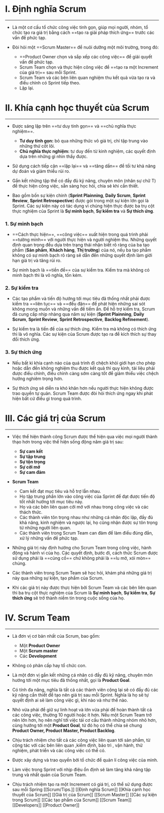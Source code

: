 # I. Định nghĩa Scrum
---
- Là một cơ cấu tổ chức công việc tinh gọn, giúp mọi người, nhóm, tổ chức tạo ra giá trị bằng cách ==tạo ra giải pháp thích ứng== trước các vấn đề phức tạp.

- Đòi hỏi một ==Scrum Master== để nuôi dưỡng một môi trường, trong đó:
	- ==Product Owner chọn và sắp xếp các công việc== để giải quyết vấn đề phức tạp.
	- Scrum Team chọn và thực hiện công việc để ==tạo ra một Increment của giá trị== sau mỗi Sprint.
	- Scrum Team và các bên liên quan nghiệm thu kết quả vừa tạo ra và điều chỉnh có Sprint tiếp theo.
	- Lặp lại.

# II. Khía cạnh học thuyết của Scrum
---
- Được sáng lập trên ==tư duy tinh gọn== và ==chủ nghĩa thực nghiệm==.
	- **Tư duy tinh gọn:** bỏ qua những thức vô giá trị, chỉ tập trung vào những thứ cốt lõi.
	- **Chủ nghĩa thực nghiệm:** tư duy đến từ kinh nghiệm, các quyết định dựa trên những gì nhìn thấy được.

- Sử dụng cách tiếp cận ==lặp lại== và ==tăng dần== để tối tư khả năng dự đoán và giảm thiểu rủi ro.

- Gắn kết những tập thể có đầy đủ kỹ năng, chuyên môn (nhân sự chữ T) để thực hiện công việc, sẵn sàng học hỏi, chia sẻ khi cần thiết.

- Bao gồm bốn sự kiện chính (**Sprint Plainning**, **Daily Scrum**, **Sprint Review**, **Sprint Retrospective**) được gói trong một sự kiện lớn gọi là Sprint. Các sự kiện này có tác dụng vì chúng hiện thực được ba trụ cột thực nghiệm của Sprint là **Sự minh bạch**, **Sự kiểm tra** và **Sự thích ứng**.

### 1. Sự minh bạch
- ==Cách thực hiện==, ==công việc== xuất hiện trong quá trình phải ==tường minh== với người thực hiện và người nghiệm thu. Những quyết định quan trọng đều dựa trên trạng thái nhận biết rõ ràng của ba tạo phẩm (**Sản phẩm**, **Khách hàng**, **Thị trường**) của nó, nếu ba tạo phẩm không có sự minh bạch rõ ràng sẽ dẫn đến những quyết định làm giới hạn giá trị và tăng rủi ro.

- Sự minh bạch là ==tiền đề== của sự kiểm tra. Kiểm tra mà không có minh bạch thì là vô nghĩa, tốn kém.

### 2. Sự kiểm tra
- Các tạo phẩm và tiến độ hướng tới mục tiêu đã thống nhất phải được kiểm tra ==liên tục== và ==đều đặn== để phát hiện những sai sót không mong muốn và những vấn đề tiềm ẩn. Để hỗ trợ kiểm tra, Scrum đã cung cấp nhịp nhàng qua năm sự kiện (**Sprint Plainning**, **Daily Scrum**, **Sprint Review**, **Sprint Retrospective**, **Backlog Refinement**).

- Sự kiểm tra là tiền đề của sự thích ứng. Kiểm tra mà không có thích ứng thì là vô nghĩa. Các sự kiện của Scrum được tạo ra để kích thích sự thay đổi thích ứng.

### 3. Sự thích ứng
- Nếu bất kì khía cạnh nào của quá trình đi chệch khỏi giới hạn cho phép hoặc dẫn đến không nghiệm thu được kết quả thì quy kình, tài liệu phải được điều chỉnh, điều chỉnh càng sớm càng tốt để giảm thiểu việc chệch hướng nghiêm trọng hơn.

- Sự thích ứng sẽ diễn ra khó khăn hơn nếu người thực hiện không được trao quyền tự quản. Scrum Team được đòi hỏi thích ứng ngay khi phát hiện bất cứ điều gì trong quá trình.

# III. Các giá trị của Scrum
---
- Việc thể hiện thành công Scrum được thể hiện qua việc mọi người thành thạo hơn trong việc thể hiện sống động năm giá trị sau:
	- **Sự cam kết**
	- **Sự tập trung**
	- **Sự tộn trọng**
	- **Sự cởi mở**
	- **Sự cam đảm**

- **Scrum Team** 
	- Cam kết đạt mục tiêu và hỗ trợ lẫn nhau. 
	- Họ tập trung phần lớn vào công việc của Sprint để đạt được tiến độ tốt nhất hướng tới mục tiêu này.
	- Họ và các bên liên quan cởi mở với nhau trong công việc và các thách thức.
	- Các thành viên tôn trọng nhau như những cá nhân độc lập, đầy đủ khả năng, kinh nghiệm và ngược lại, họ cũng nhận được sự tôn trọng từ những người liên quan.
	- Các thành viên trong Scrum Team can đảm để làm điều đúng đắn, xử lý những vấn đề phức tạp.

- Những giá trị này định hướng cho Scrum Team trong công việc, hành động và hành vi của họ. Các quyết định, bước đi, cách thức Scrum được sử dụng phải là ==củng cố== chứ không phải là ==lu mờ, xói mòn== chúng. 

- Các thành viên trong Scrum Team sẽ học hỏi, khám phá những giá trị này qua những sự kiện, tạo phẩm của Scrum. 

- Khi các giá trị này được thực hiện bởi Scrum Team và các bên liên quan thì ba trụ cột thực nghiệm của Scrum là **Sự minh bạch**, **Sự kiểm tra**, **Sự thích ứng** sẽ trở thành niềm tin trong cuộc sống của họ.

# IV. Scrum Team
---

- Là đơn vị cơ bản nhất của Scrum, bao gồm: 
	- Một **Product Owner**
	- Một **Scrum master**
	- Các **Development**

- Không có phân cấp hay tổ chức con.

- Là một đơn vị gắn kết những cá nhân có đầy đủ kỹ năng, chuyên môn hướng tới một mục tiêu đã thống nhất, gọi là **Product Goal**.

- Có tính đa năng, nghĩa là tất cả các thành viên cộng lại sẽ có đầy đủ các kỹ năng cần thiết để tạo nên giá trị sau mỗi Sprint. Nghĩa là họ sẽ tự quyết định ai sẽ làm công việc gì, khi nào và như thế nào.

- Nhỏ vừa phải để giữ sự linh hoạt và lớn vừa phải để hoàn thành tất cả các công việc, thường 10 người hoặc ít hơn. Nếu một Scrum Team trở nên lớn hơn, họ nên nghĩ tới việc tái cơ cấu thành những nhóm nhỏ hơn, cùng hướng tới một **Product Goal**, từ đó họ có thể chia sẻ chung **Product Owner, Product Master, Product Backlog**.

- Chịu trách nhiệm cho tất cả các công việc liên quan tới sản phẩm, từ cộng tác với các bên liên quan ,kiểm định, bảo trì , vận hành, thử nghiệm, phát triển và các công việc có thể có.

- Được xây dựng và trao quyền bởi tổ chức để quản lí công việc của mình.

- Làm việc trong Sprint với nhịp điệu ổn định sẽ làm tăng khả năng tập trung và nhất quán của Scrum Team.
- Chịu trách nhiệm tạo ra một Increment có giá trị, có thể sử dụng được sau mỗi Spring
[[Scrum/Tips.]]
[[Định nghĩa Scrum]]
[[Khía cạnh học thuyết của Scrum]]
[[Giá trị của Scrum]]
[[Scrum Master]]
[[Các sự kiện trong Scrum]]
[[Các tạo phẩm của Scrum]]
[[Scrum Team]]
[[Developers]]
[[Product Owner]]
